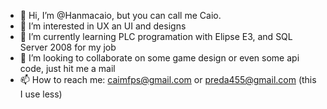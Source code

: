- 👋 Hi, I’m @Hanmacaio, but you can call me Caio.
- 👀 I’m interested in UX an UI and designs
- 🌱 I’m currently learning PLC programation with Elipse E3, and SQL Server 2008 for my job
- 💞️ I’m looking to collaborate on some game design or even some api code, just hit me a mail
- 📫 How to reach me: caimfps@gmail.com or preda455@gmail.com (this I use less)

<!---
Hanmacaio/Hanmacaio is a ✨ special ✨ repository because its `README.md` (this file) appears on your GitHub profile.
You can click the Preview link to take a look at your changes.
--->
